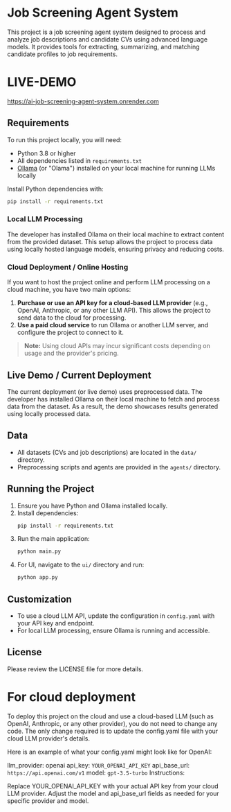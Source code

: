 
# Job Screening Agent System

This project is a job screening agent system designed to process and analyze job descriptions and candidate CVs using advanced language models. It provides tools for extracting, summarizing, and matching candidate profiles to job requirements.
# LIVE-DEMO
https://ai-job-screening-agent-system.onrender.com

## Requirements

To run this project locally, you will need:

- Python 3.8 or higher
- All dependencies listed in `requirements.txt`
- [Ollama](https://ollama.com/) (or "Olama") installed on your local machine for running LLMs locally

Install Python dependencies with:
```bash
pip install -r requirements.txt
```

### Local LLM Processing

The developer has installed Ollama on their local machine to extract content from the provided dataset. This setup allows the project to process data using locally hosted language models, ensuring privacy and reducing costs.

### Cloud Deployment / Online Hosting

If you want to host the project online and perform LLM processing on a cloud machine, you have two main options:

1. **Purchase or use an API key for a cloud-based LLM provider** (e.g., OpenAI, Anthropic, or any other LLM API). This allows the project to send data to the cloud for processing.
2. **Use a paid cloud service** to run Ollama or another LLM server, and configure the project to connect to it.

> **Note:** Using cloud APIs may incur significant costs depending on usage and the provider's pricing.

## Live Demo / Current Deployment

The current deployment (or live demo) uses preprocessed data. The developer has installed Ollama on their local machine to fetch and process data from the dataset. As a result, the demo showcases results generated using locally processed data.

## Data

- All datasets (CVs and job descriptions) are located in the `data/` directory.
- Preprocessing scripts and agents are provided in the `agents/` directory.

## Running the Project

1. Ensure you have Python and Ollama installed locally.
2. Install dependencies:
   ```bash
   pip install -r requirements.txt
   ```
3. Run the main application:
   ```bash
   python main.py
   ```
4. For UI, navigate to the `ui/` directory and run:
   ```bash
   python app.py
   ```

## Customization

- To use a cloud LLM API, update the configuration in `config.yaml` with your API key and endpoint.
- For local LLM processing, ensure Ollama is running and accessible.

## License

Please review the LICENSE file for more details.

# For cloud deployment
To deploy this project on the cloud and use a cloud-based LLM (such as OpenAI, Anthropic, or any other provider), you do not need to change any code. The only change required is to update the config.yaml file with your cloud LLM provider's details.

Here is an example of what your config.yaml might look like for OpenAI:

llm_provider: openai
api_key: `YOUR_OPENAI_API_KEY`
api_base_url: `https://api.openai.com/v1`
model: `gpt-3.5-turbo`
Instructions:

Replace YOUR_OPENAI_API_KEY with your actual API key from your cloud LLM provider.
Adjust the model and api_base_url fields as needed for your specific provider and model.
